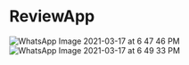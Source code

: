 # ReviewApp
![WhatsApp Image 2021-03-17 at 6 47 46 PM](https://user-images.githubusercontent.com/75420582/111474184-cb6dbf00-8751-11eb-9ba4-e1e903963c1d.jpeg)
![WhatsApp Image 2021-03-17 at 6 49 33 PM](https://user-images.githubusercontent.com/75420582/111474209-d1fc3680-8751-11eb-943f-add1a2e1a792.jpeg)
